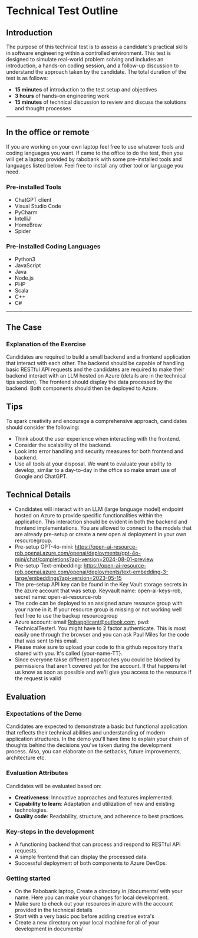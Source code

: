 # Technical Test Outline

## Introduction

The purpose of this technical test is to assess a candidate's practical skills in software engineering within a controlled environment. This test is designed to simulate real-world problem solving and includes an introduction, a hands-on coding session, and a follow-up discussion to understand the approach taken by the candidate. The total duration of the test is as follows:

- **15 minutes** of introduction to the test setup and objectives
- **3 hours** of hands-on engineering work
- **15 minutes** of technical discussion to review and discuss the solutions and thought processes

---
## In the office or remote
If you are working on your own laptop feel free to use whatever tools and coding languages you want. If came to the office to do the test, then you will get a laptop provided by rabobank with some pre-installed tools and languages listed below. Feel free to install any other tool or language you need. 

### Pre-installed Tools

- ChatGPT client
- Visual Studio Code
- PyCharm
- IntelliJ
- HomeBrew
- Spider

### Pre-installed Coding Languages

- Python3
- JavaScript
- Java
- Node.js
- PHP
- Scala
- C++
- C#
---

## The Case

### Explanation of the Exercise

Candidates are required to build a small backend and a frontend application that interact with each other. The backend should be capable of handling basic RESTful API requests and the candidates are required to make their backend interact with an LLM hosted on Azure (details are in the technical tips section). The frontend should display the data processed by the backend. Both components should then be deployed to Azure. 

## Tips

To spark creativity and encourage a comprehensive approach, candidates should consider the following:

- Think about the user experience when interacting with the frontend.
- Consider the scalability of the backend.
- Look into error handling and security measures for both frontend and backend.
- Use all tools at your disposal. We want to evaluate your ability to develop, similar to a day-to-day in the office so make smart use of Google and ChatGPT. 

## Technical Details

- Candidates will interact with an LLM (large language model) endpoint hosted on Azure to provide specific functionalities within the application. This interaction should be evident in both the backend and frontend implementations. You are allowed to connect to the models that are already pre-setup or create a new open ai deployment in your own resourcegroup.
- Pre-setup GPT-4o-mini: https://open-ai-resource-rob.openai.azure.com/openai/deployments/gpt-4o-mini/chat/completions?api-version=2024-08-01-preview
- Pre-setup Text-embedding: https://open-ai-resource-rob.openai.azure.com/openai/deployments/text-embedding-3-large/embeddings?api-version=2023-05-15
- The pre-setup API key can be found in the Key Vault storage secrets in the azure account that was setup.  Keyvault name: open-ai-keys-rob, secret name: open-ai-resource-rob
- The code can be deployed to an assigned azure resource group with your name in it. If your resource group is missing or not working well feel free to use the backup resourcegroup
- Azure account: email:Robapplicant@outlook.com, pwd: TechnicalTester!. You might have to 2 factor authenticate. This is most easily one through the browser and you can ask Paul Miles for the code that was sent to his email. 
- Please make sure to upload your code to this github repository that's shared with you. It's called {your-name-TT}.
- Since everyone takse different approaches you could be blocked by permissions that aren't covered yet for the account. If that happens let us know as soon as possible and we'll give you access to the resource if the request is valid

## Evaluation

### Expectations of the Demo

Candidates are expected to demonstrate a basic but functional application that reflects their technical abilities and understanding of modern application structures. In the demo you'll have time to explain your chain of thoughts behind the decisions you've taken during the development process. Also, you can elaborate on the setbacks, future improvements, architecture etc. 

### Evaluation Attributes

Candidates will be evaluated based on:

- **Creativeness**: Innovative approaches and features implemented.
- **Capability to learn**: Adaptation and utilization of new and existing technologies.
- **Quality code**: Readability, structure, and adherence to best practices.

### Key-steps in the development

- A functioning backend that can process and respond to RESTful API requests.
- A simple frontend that can display the processed data.
- Successful deployment of both components to Azure DevOps.

### Getting started

- On the Rabobank laptop, Create a directory in /documents/ with your name. Here you can make your changes for local development. 
- Make sure to check out your resources in azure with the account provided in the technical details
- Start with a very basic poc before adding creative extra's
- Create a new directory on your local machine for all of your development in documents/
